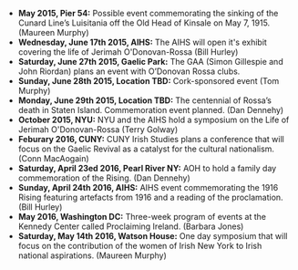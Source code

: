 *  **May 2015, Pier 54:** Possible event commemorating the sinking of the Cunard Line’s Luisitania off the Old Head of Kinsale on May 7, 1915. (Maureen Murphy) 
*  **Wednesday, June 17th 2015, AIHS:** The AIHS will open it's exhibit covering the life of Jerimah O'Donovan-Rossa (Bill Hurley)
*  **Saturday, June 27th 2015, Gaelic Park:** The GAA (Simon Gillespie and John Riordan) plans an event with O’Donovan Rossa clubs.
*  **Sunday, June 28th 2015, Location TBD:** Cork-sponsored event (Tom Murphy)
*  **Monday, June 29th 2015, Location TBD:** The centennial of Rossa’s death in Staten Island.  Commemoration event planned. (Dan Dennehy)
*  **October 2015, NYU:** NYU and the AIHS hold a symposium on the Life of Jerimah O'Donovan-Rossa (Terry Golway)
*  **Feburary 2016, CUNY:**  CUNY Irish Studies plans a conference that will focus on the Gaelic Revival as a catalyst for the cultural nationalism. (Conn MacAogain)
*  **Saturday, April 23ed 2016, Pearl River NY:** AOH to hold a family day commemoration of the Rising. (Dan Dennehy)
*  **Sunday, April 24th 2016, AIHS:** AIHS event commemorating the 1916 Rising featuring artefacts from 1916 and a reading of the proclamation. (Bill Hurley)
*  **May 2016, Washington DC:** Three-week program of events at the Kennedy Center called Proclaiming Ireland. (Barbara Jones)
*  **Saturday, May 14th 2016, Watson House:** One day symposium that will focus on the contribution of the women of Irish New York to Irish national aspirations. (Maureen Murphy)

